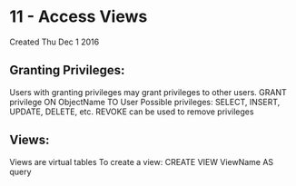 # 11 - Access Views
Created Thu Dec 1 2016

Granting Privileges:
--------------------
Users with granting privileges may grant privileges to other users. 
GRANT privilege ON ObjectName TO User
Possible privileges: SELECT, INSERT, UPDATE, DELETE, etc.
REVOKE can be used to remove privileges
	
	
Views:
------
Views are virtual tables 
To create a view: CREATE VIEW ViewName AS query

